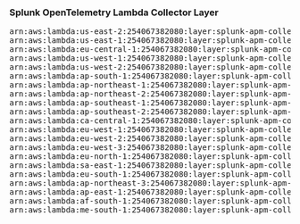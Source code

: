 <h3>Splunk OpenTelemetry Lambda Collector Layer</h3>

<pre>
arn:aws:lambda:us-east-2:254067382080:layer:splunk-apm-collector:220
arn:aws:lambda:us-east-1:254067382080:layer:splunk-apm-collector:17
arn:aws:lambda:eu-central-1:254067382080:layer:splunk-apm-collector:17
arn:aws:lambda:us-west-1:254067382080:layer:splunk-apm-collector:17
arn:aws:lambda:us-west-2:254067382080:layer:splunk-apm-collector:17
arn:aws:lambda:ap-south-1:254067382080:layer:splunk-apm-collector:17
arn:aws:lambda:ap-northeast-1:254067382080:layer:splunk-apm-collector:17
arn:aws:lambda:ap-northeast-2:254067382080:layer:splunk-apm-collector:17
arn:aws:lambda:ap-southeast-1:254067382080:layer:splunk-apm-collector:17
arn:aws:lambda:ap-southeast-2:254067382080:layer:splunk-apm-collector:17
arn:aws:lambda:ca-central-1:254067382080:layer:splunk-apm-collector:17
arn:aws:lambda:eu-west-1:254067382080:layer:splunk-apm-collector:17
arn:aws:lambda:eu-west-2:254067382080:layer:splunk-apm-collector:17
arn:aws:lambda:eu-west-3:254067382080:layer:splunk-apm-collector:17
arn:aws:lambda:eu-north-1:254067382080:layer:splunk-apm-collector:17
arn:aws:lambda:sa-east-1:254067382080:layer:splunk-apm-collector:17
arn:aws:lambda:eu-south-1:254067382080:layer:splunk-apm-collector:17
arn:aws:lambda:ap-northeast-3:254067382080:layer:splunk-apm-collector:17
arn:aws:lambda:ap-east-1:254067382080:layer:splunk-apm-collector:17
arn:aws:lambda:af-south-1:254067382080:layer:splunk-apm-collector:17
arn:aws:lambda:me-south-1:254067382080:layer:splunk-apm-collector:17
</pre>
